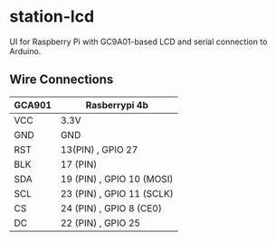 # station-lcd

UI for Raspberry Pi with GC9A01-based LCD and serial connection to Arduino.

## Wire Connections
|GCA901|Rasberrypi 4b|
|------|-------------|
|VCC|3.3V|
|GND|GND|
|RST|13(PIN) , GPIO 27|
|BLK|17 (PIN)|
|SDA|19 (PIN) , GPIO 10 (MOSI)|
|SCL|23 (PIN) , GPIO 11 (SCLK)|
|CS|24 (PIN) , GPIO 8 (CE0)|
|DC|22 (PIN) , GPIO 25|